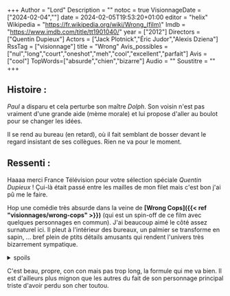 +++
Author = "Lord"
Description = ""
notoc = true
VisionnageDate = ["2024-02-04",""]
date = 2024-02-05T19:53:20+01:00
editor = "helix"
Wikipedia = "https://fr.wikipedia.org/wiki/Wrong_(film)"
Imdb = "https://www.imdb.com/title/tt1901040/"
year = ["2012"]
Directors = ["Quentin Dupieux"]
Actors = ["Jack Plotnick","Éric Judor","Alexis Dziena"]
RssTag = ["visionnage"]
title = "Wrong"
Avis_possibles = ["nul","long","court","oneshot","meh","cool","excellent","parfait"]
Avis = ["cool"] 
TopWords=["absurde","chien","bizarre"]
Audio = ""
Soustitre = ""
+++
## Histoire : 
*Paul* a disparu et cela perturbe son maître *Dolph*.
Son voisin n'est pas vraiment d'une grande aide (mème morale) et lui propose d'aller au boulot pour se changer les idées.

Il se rend au bureau (en retard), où il fait semblant de bosser devant le regard insistant de ses collègues.
Rien ne va pour le moment.

## Ressenti :
Haaaa merci France Télévision pour votre sélection spéciale *Quentin Dupieux* !
Çui-là était passé entre les mailles de mon filet mais c'est bon j'ai pû me le faire.

Hop une comédie très absurde dans la veine de **[Wrong Cops]({{< ref "visionnages/wrong-cops" >}})** (qui est un spin-off de ce film avec quelques personnages en commun).
J'ai beaucoup aimé le côté assez surnaturel ici.
Il pleut à l'intérieur des bureaux, un palmier se transforme en sapin, … bref plein de ptits détails amusants qui rendent l'univers très bizarrement sympatique.

<details><summary>spoils</summary>

*Paul*, le toutou du protagoniste s'est fait enlevé par *Maitre Chang*.
Ce dernier lui avoue ouvertement.
Il fait ça à des gens aléatoires : il kidnappe les chiens quelques jours, les gens sont tristes, puis il rend les animaux discrètement.
Comme ça les gens aiment d'autant plus leur animal.

Le problème c'est que *Paul* a été perdu.

Cette idée me fait bien marrer.
Il y a à la fois un côté ignoble tout en ayant un bon fond, ça me fait bien rire.

-----------

Alors qu'il est triste au possible, il tombe sur un flyer d'un livreur de pizza et il phase sur leur logo.
Il est tellement troublé qu'il y téléphone.
Il demande des explications à la standardiste et discutent ensemble pendant un ptit moment.
Il raccroche à la fin sans commander de pizza.

Après plusieurs minutes, un livreur arrive et lui donne une pizza dont il a rien à faire.
Il la jette à la poubelle.
Le jardinier voit la scène et récupère la boite à pizza et part avec.
Dans la boite il trouve un message de la standardiste qui déclare qu'elle a été touchée par leur conversation et qu'elle est prète à coucher avec lui.

Interessé, il la rappele, ils couchent ensemble et au matin elle annonce qu'elle quitte son mari pour lui.

Hahahaha ce personnage est ultra creepy.

</details>

C'est beau, propre, con con mais pas trop long, la formule qui me va bien.
Il est d'ailleurs plus mignon que les autres du fait de son personnage principal triste d'avoir perdu son cher toutou.
